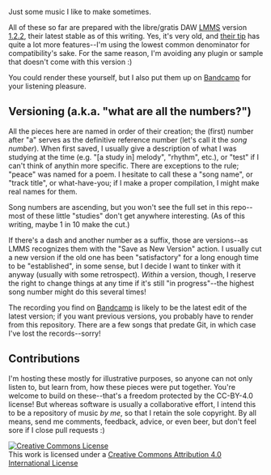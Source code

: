 Just some music I like to make sometimes.

All of these so far are prepared with the libre/gratis DAW [LMMS][lmms] version
[1.2.2][dl], their latest stable as of this writing. Yes, it's very old, and
[their tip][lmms-gh] has quite a lot more features--I'm using the lowest common
denominator for compatibility's sake. For the same reason, I'm avoiding any
plugin or sample that doesn't come with this version :)

You could render these yourself, but I also put them up on [Bandcamp][bc] for
your listening pleasure.

## Versioning (a.k.a. "what are all the numbers?")

All the pieces here are named in order of their creation; the (first) number
after "a" serves as the definitive reference number (let's call it the *song
number*). When first saved, I usually give a description of what I was studying
at the time (e.g. "[a study in] melody", "rhythm", etc.), or "test" if I can't
think of anythin more specific. There are exceptions to the rule; "peace" was
named for a poem. I hesitate to call these a "song name", or "track title", or
what-have-you; if I make a proper compilation, I might make real names for
them.

Song numbers are ascending, but you won't see the full set in this repo--most
of these little "studies" don't get anywhere interesting. (As of this writing,
maybe 1 in 10 make the cut.)

If there's a dash and another number as a suffix, those are versions--as LMMS
recognizes them with the "Save as New Version" action. I usually cut a new
version if the old one has been "satisfactory" for a long enough time to be
"established", in some sense, but I decide I want to tinker with it anyway
(usually with some retrospect). *Within* a version, though, I reserve the right
to change things at any time if it's still "in progress"--the highest song
number might do this several times!

The recording you find on [Bandcamp][bc] is likely to be the latest edit of the
latest version; if you want previous versions, you probably have to render from
this repository. There are a few songs that predate Git, in which case I've
lost the records--sorry!

## Contributions

I'm hosting these mostly for illustrative purposes, so anyone can not only
listen to, but learn from, how these pieces were put together. You're welcome
to build on these--that's a freedom protected by the CC-BY-4.0 license! But
whereas software is usually a collaborative effort, I intend this to be a
repository of music *by me*, so that I retain the sole copyright. By all means,
send me comments, feedback, advice, or even beer, but don't feel sore if I
close pull requests :)

[lmms]: https://lmms.io/
[dl]: https://lmms.io/download
[lmms-gh]: https://github.com/LMMS/lmms
[bc]: https://grissess.bandcamp.com/

<a rel="license" href="http://creativecommons.org/licenses/by/4.0/"><img alt="Creative Commons License" style="border-width:0" src="https://i.creativecommons.org/l/by/4.0/88x31.png" /></a><br />This work is licensed under a <a rel="license" href="http://creativecommons.org/licenses/by/4.0/">Creative Commons Attribution 4.0 International License</a>
